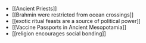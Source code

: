* [[Ancient Priests]]
* [[Brahmin were restricted from ocean crossings]]
* [[exotic ritual feasts are a source of political power]]
* [[Vaccine Passports in Ancient Mesopotamia]]
* [[religion encourages social bonding]] 
